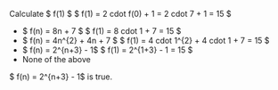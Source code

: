 Calculate $ f(1) $
$ f(1) = 2 cdot f(0) + 1 = 2 cdot 7 + 1 = 15 $

<ul>
	<li> $ f(n) = 8n + 7 $ 
	      $ f(1) = 8 cdot 1 + 7 = 15 $
	<li> $ f(n) = 4n^{2} + 4n + 7 $ 
	      $ f(1) = 4 cdot 1^{2} + 4 cdot 1 + 7 = 15 $
	<li> $ f(n) = 2^{n+3} - 1$ 
$ f(1) = 2^{1+3} - 1 = 15 $
	<li> None of the above
</ul>
$ f(n) = 2^{n+3} - 1$ is true.
